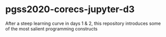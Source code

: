 # pgss2020-corecs-jupyter-d3
After a steep learning curve in days 1 &amp; 2, this repository introduces some of the most salient programming constructs
